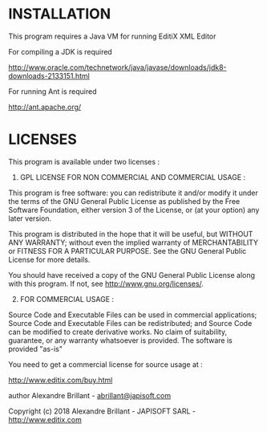 # INSTALLATION

This program requires a Java VM for running EditiX XML Editor

For compiling a JDK is required

http://www.oracle.com/technetwork/java/javase/downloads/jdk8-downloads-2133151.html

For running Ant is required

http://ant.apache.org/

# LICENSES

This program is available under two licenses : 

1. GPL LICENSE FOR NON COMMERCIAL AND COMMERCIAL USAGE  :

This program is free software: you can redistribute it and/or modify
it under the terms of the GNU General Public License as published by
the Free Software Foundation, either version 3 of the License, or
(at your option) any later version.

This program is distributed in the hope that it will be useful,
but WITHOUT ANY WARRANTY; without even the implied warranty of
MERCHANTABILITY or FITNESS FOR A PARTICULAR PURPOSE.  See the
GNU General Public License for more details.

You should have received a copy of the GNU General Public License
along with this program.  If not, see <http://www.gnu.org/licenses/>.

2. FOR COMMERCIAL USAGE :

Source Code and Executable Files can be used in commercial applications;
Source Code and Executable Files can be redistributed; and
Source Code can be modified to create derivative works.
No claim of suitability, guarantee, or any warranty whatsoever is provided. The software is provided "as-is"

You need to get a commercial license for source usage at : 

http://www.editix.com/buy.html

author Alexandre Brillant - abrillant@japisoft.com

Copyright (c) 2018 Alexandre Brillant - JAPISOFT SARL - http://www.editix.com
